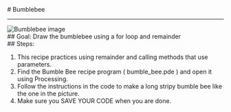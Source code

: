 <body><div id="wrap"><div id="main">
<div id="recipeLeftColumn"># Bumblebee
<hr/><img alt="Bumblebee image" src="images/bumbleBee.png"/>
<div id="recipeGoal">## Goal:
Draw the bumblebee using a for loop and remainder</div>
</div>
<div id="recipeRightColumn"><div id="recipeSteps">## Steps:
<ol id="stepList">
<li>This recipe practices using remainder and calling methods that use parameters.</li>
<li>Find the Bumble Bee recipe program ( bumble_bee.pde ) and open it using Processing.
            </li>
<li>Follow the instructions in the code to make a long stripy bumble bee like the one in the picture.
</li>
<li>Make sure you SAVE YOUR CODE when you are done. 
            </li>
</ol>
<div id="p3link"></div>
<div style="clear:both;"></div></div></div></div></div><div id="footer"></div></body>